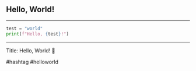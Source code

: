 ## Hello, World!

---

```python
test = "world"
print(f"Hello, {test}!")
```
---

Title: Hello, World! 👋

#hashtag
#helloworld
